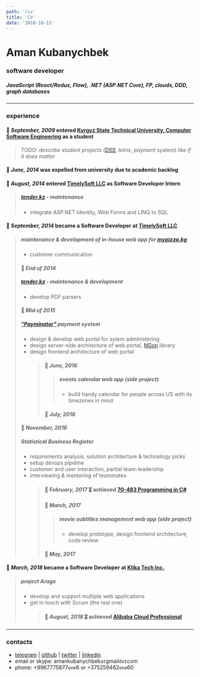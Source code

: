 ```yaml
---
path: '/cv'
title: 'CV'
date: '2018-10-13'
---
```


# Aman Kubanychbek

### software developer

##### JavaScript (React/Redux, Flow), .NET (ASP.NET Core), FP, clouds, DDD, graph databases

---

### experience

#### 🔘 _September, 2009_ entered [Kyrgyz State Technical University, Computer Software Engineering][university] as a student

> _TODO: describe student projects ([DSS], tetrix, payment system) like if it does matter_

#### 🔘 _June, 2014_ was expelled from university due to academic backlog

#### 🔘 _August, 2014_ entered [TimelySoft LLC] as Software Developer Intern

> ##### [tender.kz] - maintenance
>
> - integrate ASP.NET Identity, Web Forms and LINQ to SQL

#### 🔘 _September, 2014_ became a Software Developer at [TimelySoft LLC]

> ##### maintenance & development of in-house web app for [mypizza.kg]
>
> - customer communication
>
> #### 🔘 _End of 2014_
>
> ##### [tender.kz] - maintenance & development
>
> - develop PDF parsers
>
> #### 🔘 _Mid of 2015_
>
> ##### ["Payminator"] payment system
>
> - design & develop web portal for sytem administering
> - design server-side architecture of web portal, [NGon] library
> - design frontend architecture of web portal
>   > #### 🔘 _June, 2016_
>   >
>   > > ##### events calendar web app (side project)
>   > >
>   > > - build handy calendar for people across US with its timezones in mind
>   >
>   > #### 🔘 _July, 2016_
>
> #### 🔘 _November, 2016_
>
> ##### Statistical Business Register
>
> - requirements analysis, solution architecture & technology picks
> - setup devops pipeline
> - customer and user interaction, partial team-leadership
> - interviewing & mentoring of teammates
>   > #### 🔘 _February, 2017_ 🎖 achieved [70-483 Programming in C#]
>   >
>   > #### 🔘 _March, 2017_
>   >
>   > > ##### movie subtitles management web app (side project)
>   > >
>   > > - develop prototype, design frontend architecture, code review
>   >
>   > #### 🔘 _May, 2017_

#### 🏁 _March, 2018_ became a Software Developer at [Klika Tech Inc.]

> ##### project Arago
>
> - develop and support multiple web applications
> - get in touch with Scrum (the real one)
>   > #### 🔘 _August, 2018_ 🎖 achieved [Alibaba Cloud Professional]

---

### contacts

- [telegram] | [github] | [twitter] | [linkedin]
- email or skype: amankubanychbek`at`gmail`dot`com
- phone: +9967775877`one`6 or +375259462`one`60

[university]: https://kstu.kg/kafedra-programmnoe-obespechenie-kompyuternyh-sistem/
[dss]: https://github.com/amankkg/DSS
[timelysoft llc]: http://www.timelysoft.net/timelysoft
[klika tech inc.]: http://www.klika-tech.com/
[tender.kz]: http://www.timelysoft.net/timelysoft/en/product/Information-Portal-wwwtenderkz
[mypizza.kg]: http://www.timelysoft.net/timelysoft/en/product/TSSalaryEFMCheckList--upravlenie-oprosami-1
["payminator"]: http://www.timelysoft.net/timelysoft/ru/product/Payminator
[ngon]: https://github.com/amankkg/NGonAlt
[70-483 programming in c#]: http://www.mycertprofile.com/Profile/1138880762/90/1486
[telegram]: https://t.me/amankkg
[alibaba cloud professional]: https://gist.github.com/amankkg/?
[github]: https://github.com/amankkg
[twitter]: https://twitter.com/amankkg
[linkedin]: https://www.linkedin.com/in/amankubanychbek/
